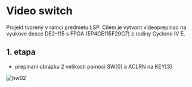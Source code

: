 # Video switch

Projekt tvoreny v ramci predmetu LSP. Cilem je vytvorit videoprepinac na vyukove desce DE2-115 s FPGA (EP4CE115F29C7) z rodiny Cyclone IV E.

## 1. etapa

 - prepinani obrazku 2 velikosti pomoci SW[0] a ACLRN na KEY[3]

![hw02](assets/hw02.gif)
